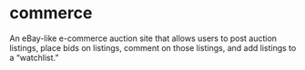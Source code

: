 # commerce
An eBay-like e-commerce auction site that allows users to post auction listings, place bids on listings, comment on those listings, and add listings to a “watchlist.”
